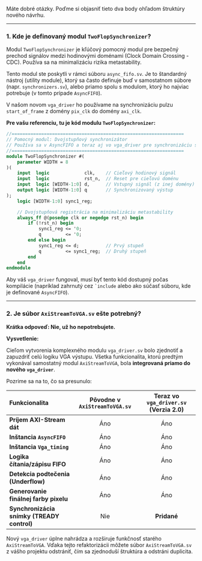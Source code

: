Máte dobré otázky. Poďme si objasniť tieto dva body ohľadom štruktúry nového návrhu.

-----

### 1\. Kde je definovaný modul `TwoFlopSynchronizer`?

Modul `TwoFlopSynchronizer` je kľúčový pomocný modul pre bezpečný prechod signálov medzi hodinovými doménami (Clock Domain Crossing - CDC). Používa sa na minimalizáciu rizika metastability.

Tento modul ste poskytli v rámci súboru `async_fifo.sv`. Je to štandardný nástroj (utility module), ktorý sa často definuje buď v samostatnom súbore (napr. `synchronizers.sv`), alebo priamo spolu s modulom, ktorý ho najviac potrebuje (v tomto prípade `AsyncFIFO`).

V našom novom `vga_driver` ho používame na synchronizáciu pulzu `start_of_frame` z domény `pix_clk` do domény `axi_clk`.

**Pre vašu referenciu, tu je kód modulu `TwoFlopSynchronizer`:**

```systemverilog
//================================================================
// Pomocný modul: Dvojstupňový synchronizátor
// Používa sa v AsyncFIFO a teraz aj vo vga_driver pre synchronizáciu signálov medzi doménami.
//================================================================
module TwoFlopSynchronizer #(
    parameter WIDTH = 8
)(
    input  logic             clk,    // Cieľový hodinový signál
    input  logic             rst_n,  // Reset pre cieľovú doménu
    input  logic [WIDTH-1:0] d,      // Vstupný signál (z inej domény)
    output logic [WIDTH-1:0] q       // Synchronizovaný výstup
);
    logic [WIDTH-1:0] sync1_reg;

    // Dvojstupňová registrácia na minimalizáciu metastability
    always_ff @(posedge clk or negedge rst_n) begin
        if (!rst_n) begin
            sync1_reg <= '0;
            q         <= '0;
        end else begin
            sync1_reg <= d;          // Prvý stupeň
            q         <= sync1_reg;  // Druhý stupeň
        end
    end
endmodule
```

Aby váš `vga_driver` fungoval, musí byť tento kód dostupný počas kompilácie (napríklad zahrnutý cez `` `include `` alebo ako súčasť súboru, kde je definované `AsyncFIFO`).

-----

### 2\. Je súbor `AxiStreamToVGA.sv` ešte potrebný?

**Krátka odpoveď: Nie, už ho nepotrebujete.**

**Vysvetlenie:**

Cieľom vytvorenia komplexného modulu `vga_driver.sv` bolo zjednotiť a zapuzdriť celú logiku VGA výstupu. Všetka funkcionalita, ktorú predtým vykonával samostatný modul `AxiStreamToVGA`, bola **integrovaná priamo do nového `vga_driver`**.

Pozrime sa na to, čo sa presunulo:

| Funkcionalita | Pôvodne v `AxiStreamToVGA.sv` | Teraz vo `vga_driver.sv` (Verzia 2.0) |
| :--- | :---: | :---: |
| **Príjem AXI-Stream dát** | Áno | Áno |
| **Inštancia `AsyncFIFO`** | Áno | Áno |
| **Inštancia `Vga_timing`** | Áno | Áno |
| **Logika čítania/zápisu FIFO** | Áno | Áno |
| **Detekcia podtečenia (Underflow)** | Áno | Áno |
| **Generovanie finálnej farby pixelu** | Áno | Áno |
| **Synchronizácia snímky (TREADY control)** | Nie | **Pridané** |

Nový `vga_driver` úplne nahrádza a rozširuje funkčnosť starého `AxiStreamToVGA`. Vďaka tejto refaktorizácii môžete súbor `AxiStreamToVGA.sv` z vášho projektu odstrániť, čím sa zjednoduší štruktúra a odstráni duplicita.
